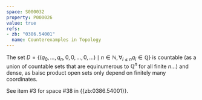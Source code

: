 ```yaml
---
space: S000032
property: P000026
value: true
refs:
- zb: "0386.54001"
  name: Counterexamples in Topology
---
```


The set $D = \{(q_0,\ldots,q_n,0,0,\ldots,0,\ldots)\mid n \in \mathbb{N}, \forall_{i \le n} q_i \in \mathbb{Q} \}$ is countable (as a union of countable sets that are equinumerous to $\mathbb{Q}^n$ for all finite $n$...) and dense, as baisc product open sets only depend on finitely many coordinates.

See item #3 for space #38 in {{zb:0386.54001}}.
